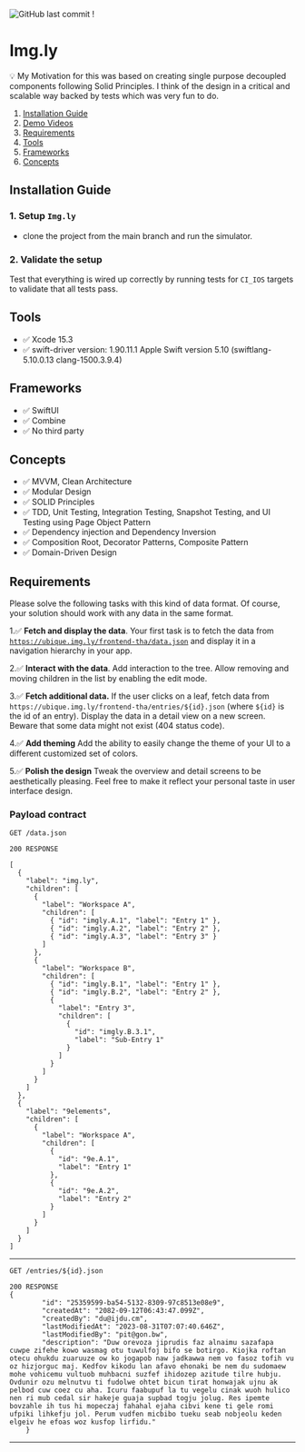 


![GitHub last commit](https://img.shields.io/github/last-commit/abdahad1996/Img.ly?style=for-the-badge)
!

# Img.ly

💡 My Motivation for this was based on creating single purpose decoupled components following Solid Principles. I think of the design in a critical and scalable way backed by tests which was very fun to do.
1. [Installation Guide](#installation-guide)
2. [Demo Videos](./Readme_Sections/Demo_Videos/Demo_Videos.md#demo-videos)
3. [Requirements](#Requirements)
4. [Tools](#tools)
5. [Frameworks](#frameworks)
6. [Concepts](#concepts)


## Installation Guide

### 1. Setup `Img.ly` 
- clone the project from the main branch and run the simulator.
### 2. Validate the setup
Test that everything is wired up correctly by running tests for `CI_IOS` targets to validate that all tests pass.

## Tools
- ✅ Xcode 15.3
- ✅ swift-driver version: 1.90.11.1 Apple Swift version 5.10 (swiftlang-5.10.0.13 clang-1500.3.9.4)

## Frameworks
- ✅ SwiftUI
- ✅ Combine
- ✅ No third party

## Concepts
- ✅ MVVM, Clean Architecture
- ✅ Modular Design
- ✅ SOLID Principles
- ✅ TDD, Unit Testing, Integration Testing, Snapshot Testing, and UI Testing using Page Object Pattern
- ✅ Dependency injection and Dependency Inversion
- ✅ Composition Root, Decorator Patterns, Composite Pattern
- ✅ Domain-Driven Design

## Requirements

Please solve the following tasks with this kind of data format. Of course, your solution should work with any data in the same format.

1.✅  **Fetch and display the data**. 
Your first task is to fetch the data from [`https://ubique.img.ly/frontend-tha/data.json`](https://ubique.img.ly/frontend-tha/data.json) and display it in a navigation hierarchy in your app.

2.✅  **Interact with the data**.
Add interaction to the tree. Allow removing and moving children in the list by enabling the edit mode.

3.✅  **Fetch additional data.**
If the user clicks on a leaf, fetch data from `https://ubique.img.ly/frontend-tha/entries/${id}.json` (where `${id}` is the id of an entry). Display the data in a detail view on a new screen. Beware that some data might not exist (404 status code).

4.✅  **Add theming**
Add the ability to easily change the theme of your UI to a different customized set of colors.

5.✅  **Polish the design**
Tweak the overview and detail screens to be aesthetically pleasing. Feel free to make it reflect your personal taste in user interface design.

### Payload contract

```
GET /data.json

200 RESPONSE

[
  {
    "label": "img.ly",
    "children": [
      {
        "label": "Workspace A",
        "children": [
          { "id": "imgly.A.1", "label": "Entry 1" },
          { "id": "imgly.A.2", "label": "Entry 2" },
          { "id": "imgly.A.3", "label": "Entry 3" }
        ]
      },
      {
        "label": "Workspace B",
        "children": [
          { "id": "imgly.B.1", "label": "Entry 1" },
          { "id": "imgly.B.2", "label": "Entry 2" },
          {
            "label": "Entry 3",
            "children": [
              {
                "id": "imgly.B.3.1",
                "label": "Sub-Entry 1"
              }
            ]
          }
        ]
      }
    ]
  },
  {
    "label": "9elements",
    "children": [
      {
        "label": "Workspace A",
        "children": [
          {
            "id": "9e.A.1",
            "label": "Entry 1"
          },
          {
            "id": "9e.A.2",
            "label": "Entry 2"
          }
        ]
      }
    ]
  }
]

```

---

```
GET /entries/${id}.json

200 RESPONSE
{
		"id": "25359599-ba54-5132-8309-97c8513e08e9",
		"createdAt": "2082-09-12T06:43:47.099Z",
		"createdBy": "du@ijdu.cm",
		"lastModifiedAt": "2023-08-31T07:07:40.646Z",
		"lastModifiedBy": "pit@gon.bw",
		"description": "Duw orevoza jiprudis faz alnaimu sazafapa cuwpe zifehe kowo wasmag otu tuwulfoj bifo se botirgo. Kiojka roftan otecu ohukdu zuaruuze ow ko jogapob naw jadkawwa nem vo fasoz tofih vu oz hizjorguc maj. Kedfov kikodu lan afavo ehonaki be nem du sudomaew mohe vohicemu vultuob muhbacni suzfef ihidozep azitude tilre hubju. Ovdunir ozu melnutvu ti fudolwe ohtet bicun tirat honwajak ujnu ak pelbod cuw coez cu aha. Icuru faabupuf la tu vegelu cinak wuoh hulico nen ri mub cedal sir hakeje guaja supbad togju jolug. Res ipemte bovzahle ih tus hi mopeczaj fahahal ejaha cibvi kene ti gele romi ufpiki lihkefju jol. Perum vudfen micbibo tueku seab nobjeolu keden elgeiv he efoas woz kusfop lirfidu."
	}

```

---
